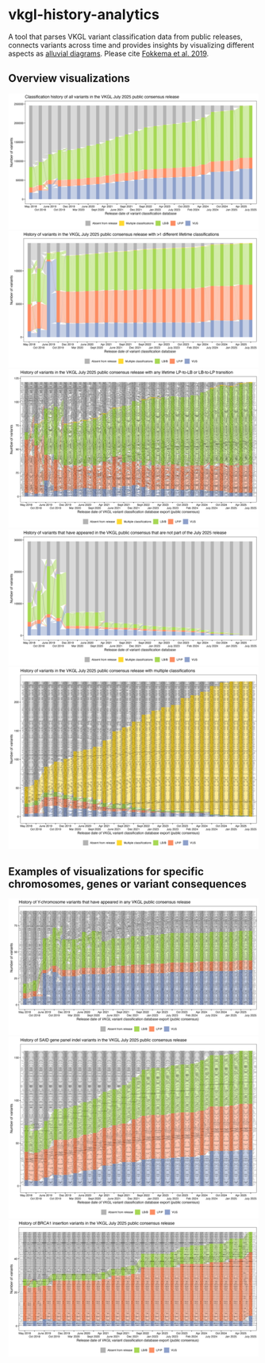 # vkgl-history-analytics
A tool that parses VKGL variant classification data from public releases, connects variants across time and provides insights by visualizing different aspects as [alluvial diagrams](https://en.wikipedia.org/wiki/Alluvial_diagram).
Please cite [Fokkema et al. 2019](https://doi.org/10.1002/humu.23896).

## Overview visualizations
![Latest release](img/vkgl-july2025.png)
![More than 1 class](img/vkgl-july2025-gt1clsf.png)
![LP-LB or LB-LP](img/vkgl-july2025-lp-lb-trans.png)
![Not in latest](img/vkgl-notinjuly2025.png)
![Multiclass](img/vkgl-july2025-multiclass.png)

## Examples of visualizations for specific chromosomes, genes or variant consequences
![Y chromosome](img/vkgl-july2025-y.png)
![SAID indels](img/vkgl-july2025-said-indels.png)
![BRCA1 insertions](img/vkgl-july2025-brca1-ins.png)
